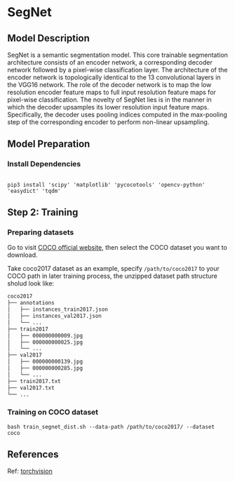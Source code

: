 # SegNet

## Model Description

SegNet is a semantic segmentation model.
This core trainable segmentation architecture consists of an encoder network, a corresponding decoder network followed by a pixel-wise classification layer.
The architecture of the encoder network is topologically identical to the 13 convolutional layers in the VGG16 network. 
The role of the decoder network is to map the low resolution encoder feature maps to full input resolution feature maps for pixel-wise classification. 
The novelty of SegNet lies is in the manner in which the decoder upsamples its lower resolution input feature maps.
Specifically, the decoder uses pooling indices computed in the max-pooling step of the corresponding encoder to perform non-linear upsampling.

## Model Preparation

### Install Dependencies

```shell

pip3 install 'scipy' 'matplotlib' 'pycocotools' 'opencv-python' 'easydict' 'tqdm'

```

## Step 2: Training

### Preparing datasets

Go to visit [COCO official website](https://cocodataset.org/#download), then select the COCO dataset you want to download.

Take coco2017 dataset as an example, specify `/path/to/coco2017` to your COCO path in later training process, the unzipped dataset path structure sholud look like:

```bash
coco2017
├── annotations
│   ├── instances_train2017.json
│   ├── instances_val2017.json
│   └── ...
├── train2017
│   ├── 000000000009.jpg
│   ├── 000000000025.jpg
│   └── ...
├── val2017
│   ├── 000000000139.jpg
│   ├── 000000000285.jpg
│   └── ...
├── train2017.txt
├── val2017.txt
└── ...
```

### Training on COCO dataset

```shell
bash train_segnet_dist.sh --data-path /path/to/coco2017/ --dataset coco
```

## References

Ref: [torchvision](../../torchvision/pytorch/README.md)
